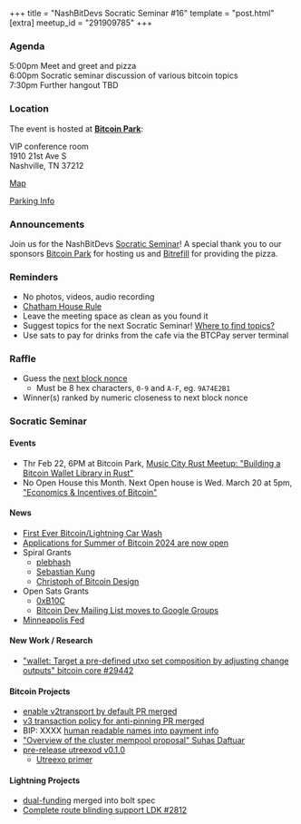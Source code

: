 +++
title = "NashBitDevs Socratic Seminar #16"
template = "post.html"
[extra]
meetup_id = "291909785"
+++

### Agenda
 
5:00pm Meet and greet and pizza  
6:00pm Socratic seminar discussion of various bitcoin topics   
7:30pm Further hangout TBD

### Location

The event is hosted at [**Bitcoin Park**](https://bitcoinpark.com):

VIP conference room   
1910 21st Ave S  
Nashville, TN  37212  

[Map](https://www.google.com/maps/place/1910+21st+Ave+S,+Nashville,+TN+37212/@36.1347819,-86.8029863,17z/data=!3m1!4b1!4m5!3m4!1s0x8864669fea1ce71d:0xdc34986293b94f39!8m2!3d36.1347819!4d-86.8007923)  

[Parking Info](/about/bitcoinpark-parking)  

### Announcements

Join us for the NashBitDevs [Socratic Seminar](/about)! A special thank you to our 
sponsors [Bitcoin Park](https://bitcoinpark.co/) for hosting us and [Bitrefill](https://bitrefill.com/) for providing the pizza. 

### Reminders

  - No photos, videos, audio recording
  - [Chatham House Rule](https://www.chathamhouse.org/about-us/chatham-house-rule)
  - Leave the meeting space as clean as you found it
  - Suggest topics for the next Socratic Seminar! [Where to find topics?](/about/find-topics)
  - Use sats to pay for drinks from the cafe via the BTCPay server terminal

### Raffle

  - Guess the [next block nonce](https://nonce.notmandatory.org/)
    - Must be 8 hex characters, `0-9` and `A-F`, eg. `9A74E2B1`
  - Winner(s) ranked by numeric closeness to next block nonce

### Socratic Seminar

#### Events

  - Thr Feb 22, 6PM at Bitcoin Park, [Music City Rust Meetup: "Building a Bitcoin Wallet Library in Rust"](https://www.meetup.com/music-city-rust-developers/events/297773384/)
  - No Open House this Month. Next Open house is Wed. March 20 at 5pm, ["Economics & Incentives of Bitcoin"](https://www.meetup.com/bitcoinpark/events/296363920/)

#### News

  - [First Ever Bitcoin/Lightning Car Wash](https://twitter.com/drfomo_nash/status/1750213525111292058)
  - [Applications for Summer of Bitcoin 2024 are now open](https://www.summerofbitcoin.org/apply)
  - Spiral Grants
    - [plebhash](https://twitter.com/spiralbtc/status/1755274169317491037?s=12&t=tjvL-eINwWwpULIItNU3KA)
    - [Sebastian Kung](https://twitter.com/spiralbtc/status/1755990398583943518?s=12&t=tjvL-eINwWwpULIItNU3KA)
    - [Christoph of Bitcoin Design](https://twitter.com/spiralbtc/status/1754916241423122582)
  - Open Sats Grants
      - [0xB10C](https://opensats.org/blog/0xB10C-receives-lts-grant)
    - [Bitcoin Dev Mailing List moves to Google Groups](https://lists.linuxfoundation.org/pipermail/bitcoin-dev/2024-February/022327.html)
  - [Minneapolis Fed](https://twitter.com/m1sterc001guy/status/1752799178764284063)

#### New Work / Research

  - ["wallet: Target a pre-defined utxo set composition by adjusting change outputs" bitcoin core #29442](https://github.com/bitcoin/bitcoin/pull/29442)

#### Bitcoin Projects

  - [enable v2transport by default PR merged](https://github.com/bitcoin/bitcoin/pull/29347)
  - [v3 transaction policy for anti-pinning PR merged](https://github.com/bitcoin/bitcoin/pull/28948)
  - BIP: XXXX [human readable names into payment info](https://github.com/bitcoin/bips/pull/1551)
  - ["Overview of the cluster mempool proposal" Suhas Daftuar](https://delvingbitcoin.org/t/an-overview-of-the-cluster-mempool-proposal/393)
  - [pre-release utreexod v0.1.0](https://github.com/utreexo/utreexod/releases/tag/v0.1.0)
    - [Utreexo primer](https://docs.google.com/presentation/d/1NM0u6l4ajB4ij8rb7rwriNg-P3VvDXfYP0IaV6Lctj8/edit#slide=id.p1)

#### Lightning Projects

  - [dual-funding](https://github.com/lightning/bolts/pull/851) merged into bolt spec
  - [Complete route blinding support LDK #2812](https://github.com/lightningdevkit/rust-lightning/pull/2812)